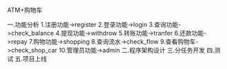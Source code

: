 ATM+购物车

一.功能分析
    1.注册功能->register
    2.登录功能->login
    3.查询功能->check_balance
    4.提现功能->withdrow
    5.转账功能->tranfer
    6.还款功能->repay
    7.购物功能->shopping
    8.查询流水->check_flow
    9.查看购物车->check_shop_car
    10.管理员功能->admin
二.程序架构设计
三.分任务开发
四.测试
五.项目上线
